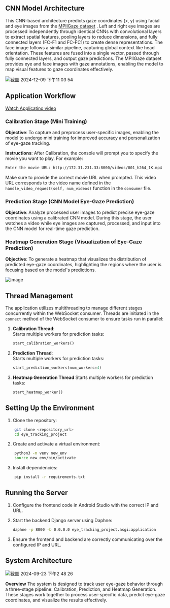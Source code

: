 ## CNN Model Architecture
This CNN-based architecture predicts gaze coordinates (x, y) using facial and eye images from the [MPIIGaze dataset](https://www.mpi-inf.mpg.de/departments/computer-vision-and-machine-learning/research/gaze-based-human-computer-interaction/appearance-based-gaze-estimation-in-the-wild)
. Left and right eye images are processed independently through identical CNNs with convolutional layers to extract spatial features, pooling layers to reduce dimensions, and fully connected layers (FC-F1 and FC-FC1) to create dense representations. The face image follows a similar pipeline, capturing global context like head orientation. These features are fused into a single vector, passed through fully connected layers, and output gaze predictions. The MPIIGaze dataset provides eye and face images with gaze annotations, enabling the model to map visual features to gaze coordinates effectively.

![截圖 2024-12-09 下午11 03 54](https://github.com/user-attachments/assets/468c7ecf-4105-4c04-b96c-b0ff8620aeb3)




## **Application Workflow**
[Watch Applicatino video](https://drive.google.com/file/d/1-0CaW9Lbr7oO4c62jiWdgf5DE8O13tmg/view?usp=sharing)




### **Calibration Stage (Mini Training)**

**Objective**: To capture and preprocess user-specific images, enabling the model to undergo mini training for improved accuracy and personalization of eye-gaze tracking.

**Instructions**:
After Calibration, the console will prompt you to specify the movie you want to play. For example:
```sh
Enter the movie URL: http://172.31.231.33:8000/videos/001_h264_1K.mp4

```
Make sure to provide the correct movie URL when prompted. This video URL corresponds to the video name defined in the `handle_video_request(self, num_videos)` function in the `consumer` file.

### Prediction Stage (CNN Model Eye-Gaze Prediction)

**Objective**: Analyze processed user images to predict precise eye-gaze coordinates using a calibrated CNN model. During this stage, the user watches a video while eye images are captured, processed, and input into the CNN model for real-time gaze prediction.


### Heatmap Generation Stage (Visualization of Eye-Gaze Prediction)
**Objective**: To generate a heatmap that visualizes the distribution of predicted eye-gaze coordinates, highlighting the regions where the user is focusing based on the model's predictions.

![image](https://github.com/user-attachments/assets/ec4f6462-f331-46ec-90a2-cf9f8cd965bf)


## **Thread Management**

The application utilizes multithreading to manage different stages concurrently within the WebSocket consumer. Threads are initiated in the `connect` method of the WebSocket consumer to ensure tasks run in parallel:

1. **Calibration Thread**:  
   Starts multiple workers for prediction tasks:
   ```python
   start_calibration_workers()

1. **Prediction Thread**:  
   Starts multiple workers for prediction tasks:
   ```python
   start_prediction_workers(num_workers=4)
2. **Heatmap Generation Thread**
    Starts multiple workers for prediction tasks:
   ```python
   start_heatmap_worker()
## Setting Up the Environment

1. Clone the repository:

```sh
    git clone <repository_url>
    cd eye_tracking_project
```

2. Create and activate a virtual environment:

```sh
    python3 -m venv new_env
    source new_env/bin/activate
```

3. Install dependencies:

```sh
    pip install -r requirements.txt
```

## Running the Server

1. Configure the frontend code in Android Studio with the correct IP and URL.

2. Start the backend Django server using Daphne:

    ```sh
    daphne -p 8000 -b 0.0.0.0 eye_tracking_project.asgi:application
    ```

3. Ensure the frontend and backend are correctly communicating over the configured IP and URL.

## System Architecture
![截圖 2024-09-23 下午2 48 26](https://github.com/user-attachments/assets/2ba8247f-5e3b-45c8-8a7f-a1295d0feb2a)

**Overview**
The system is designed to track user eye-gaze behavior through a three-stage pipeline: Calibration, Prediction, and Heatmap Generation. These stages work together to process user-specific data, predict eye-gaze coordinates, and visualize the results effectively.
